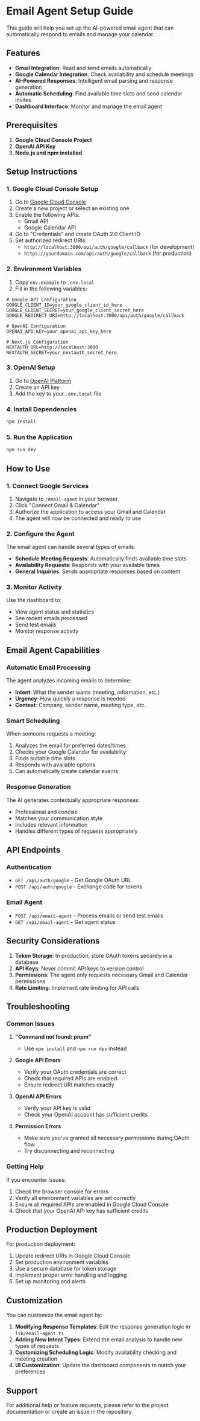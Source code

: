 # Email Agent Setup Guide

This guide will help you set up the AI-powered email agent that can automatically respond to emails and manage your calendar.

## Features

- **Gmail Integration**: Read and send emails automatically
- **Google Calendar Integration**: Check availability and schedule meetings
- **AI-Powered Responses**: Intelligent email parsing and response generation
- **Automatic Scheduling**: Find available time slots and send calendar invites
- **Dashboard Interface**: Monitor and manage the email agent

## Prerequisites

1. **Google Cloud Console Project**
2. **OpenAI API Key**
3. **Node.js and npm installed**

## Setup Instructions

### 1. Google Cloud Console Setup

1. Go to [Google Cloud Console](https://console.cloud.google.com/)
2. Create a new project or select an existing one
3. Enable the following APIs:
   - Gmail API
   - Google Calendar API
4. Go to "Credentials" and create OAuth 2.0 Client ID
5. Set authorized redirect URIs:
   - `http://localhost:3000/api/auth/google/callback` (for development)
   - `https://yourdomain.com/api/auth/google/callback` (for production)

### 2. Environment Variables

1. Copy `env.example` to `.env.local`
2. Fill in the following variables:

```env
# Google API Configuration
GOOGLE_CLIENT_ID=your_google_client_id_here
GOOGLE_CLIENT_SECRET=your_google_client_secret_here
GOOGLE_REDIRECT_URI=http://localhost:3000/api/auth/google/callback

# OpenAI Configuration
OPENAI_API_KEY=your_openai_api_key_here

# Next.js Configuration
NEXTAUTH_URL=http://localhost:3000
NEXTAUTH_SECRET=your_nextauth_secret_here
```

### 3. OpenAI Setup

1. Go to [OpenAI Platform](https://platform.openai.com/)
2. Create an API key
3. Add the key to your `.env.local` file

### 4. Install Dependencies

```bash
npm install
```

### 5. Run the Application

```bash
npm run dev
```

## How to Use

### 1. Connect Google Services

1. Navigate to `/email-agent` in your browser
2. Click "Connect Gmail & Calendar"
3. Authorize the application to access your Gmail and Calendar
4. The agent will now be connected and ready to use

### 2. Configure the Agent

The email agent can handle several types of emails:

- **Schedule Meeting Requests**: Automatically finds available time slots
- **Availability Requests**: Responds with your available times
- **General Inquiries**: Sends appropriate responses based on content

### 3. Monitor Activity

Use the dashboard to:
- View agent status and statistics
- See recent emails processed
- Send test emails
- Monitor response activity

## Email Agent Capabilities

### Automatic Email Processing

The agent analyzes incoming emails to determine:
- **Intent**: What the sender wants (meeting, information, etc.)
- **Urgency**: How quickly a response is needed
- **Context**: Company, sender name, meeting type, etc.

### Smart Scheduling

When someone requests a meeting:
1. Analyzes the email for preferred dates/times
2. Checks your Google Calendar for availability
3. Finds suitable time slots
4. Responds with available options
5. Can automatically create calendar events

### Response Generation

The AI generates contextually appropriate responses:
- Professional and concise
- Matches your communication style
- Includes relevant information
- Handles different types of requests appropriately

## API Endpoints

### Authentication
- `GET /api/auth/google` - Get Google OAuth URL
- `POST /api/auth/google` - Exchange code for tokens

### Email Agent
- `POST /api/email-agent` - Process emails or send test emails
- `GET /api/email-agent` - Get agent status

## Security Considerations

1. **Token Storage**: In production, store OAuth tokens securely in a database
2. **API Keys**: Never commit API keys to version control
3. **Permissions**: The agent only requests necessary Gmail and Calendar permissions
4. **Rate Limiting**: Implement rate limiting for API calls

## Troubleshooting

### Common Issues

1. **"Command not found: pnpm"**
   - Use `npm install` and `npm run dev` instead

2. **Google API Errors**
   - Verify your OAuth credentials are correct
   - Check that required APIs are enabled
   - Ensure redirect URI matches exactly

3. **OpenAI API Errors**
   - Verify your API key is valid
   - Check your OpenAI account has sufficient credits

4. **Permission Errors**
   - Make sure you've granted all necessary permissions during OAuth flow
   - Try disconnecting and reconnecting

### Getting Help

If you encounter issues:
1. Check the browser console for errors
2. Verify all environment variables are set correctly
3. Ensure all required APIs are enabled in Google Cloud Console
4. Check that your OpenAI API key has sufficient credits

## Production Deployment

For production deployment:

1. Update redirect URIs in Google Cloud Console
2. Set production environment variables
3. Use a secure database for token storage
4. Implement proper error handling and logging
5. Set up monitoring and alerts

## Customization

You can customize the email agent by:

1. **Modifying Response Templates**: Edit the response generation logic in `lib/email-agent.ts`
2. **Adding New Intent Types**: Extend the email analysis to handle new types of requests
3. **Customizing Scheduling Logic**: Modify availability checking and meeting creation
4. **UI Customization**: Update the dashboard components to match your preferences

## Support

For additional help or feature requests, please refer to the project documentation or create an issue in the repository.

